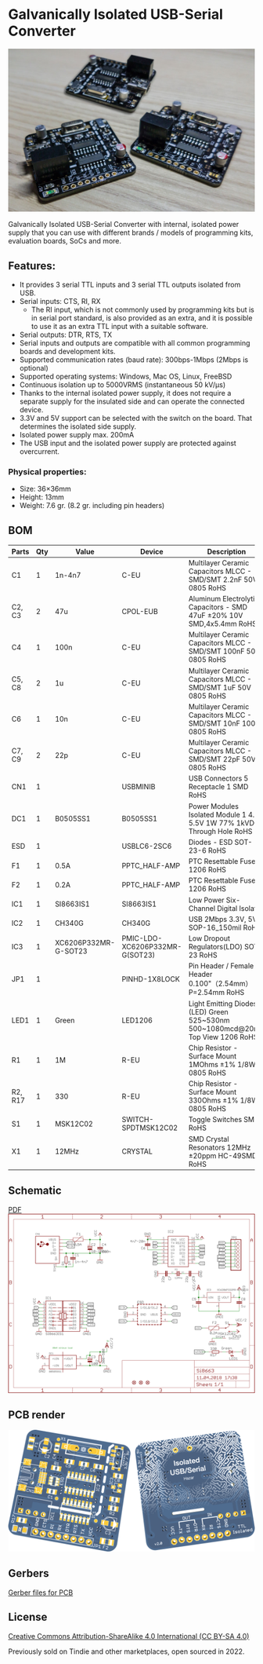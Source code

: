 # Galvanically Isolated USB-Serial Converter

![the device](img/actual.jpg)

Galvanically Isolated USB-Serial Converter with internal, isolated power supply that you can use with different brands / models of programming kits, evaluation boards, SoCs and more. 

## Features:
- It provides 3 serial TTL inputs and 3 serial TTL outputs isolated from USB.
- Serial inputs: CTS, RI, RX
    - The RI input, which is not commonly used by programming kits but is in serial port standard, is also provided as an extra, and it is possible to use it as an extra TTL input with a suitable software.
- Serial outputs: DTR, RTS, TX
- Serial inputs and outputs are compatible with all common programming boards and development kits.
- Supported communication rates (baud rate): 300bps-1Mbps (2Mbps is optional)
- Supported operating systems: Windows, Mac OS, Linux, FreeBSD
- Continuous isolation up to 5000VRMS (instantaneous 50 kV/µs)
- Thanks to the internal isolated power supply, it does not require a separate supply for the insulated side and can operate the connected device.
- 3.3V and 5V support can be selected with the switch on the board. That determines the isolated side supply.
- Isolated power supply max. 200mA
- The USB input and the isolated power supply are protected against overcurrent.

### Physical properties:
- Size: 36×36mm
- Height: 13mm
- Weight: 7.6 gr. (8.2 gr. including pin headers)

## BOM
| Parts   | Qty | Value                | Device                         | Description                                                                     |
| ------- | --- | -------------------- | ------------------------------ | ------------------------------------------------------------------------------- |
| C1      | 1   | 1n-4n7               | C-EU                           | Multilayer Ceramic Capacitors MLCC - SMD/SMT 2.2nF 50V 0805 RoHS                |
| C2, C3  | 2   | 47u                  | CPOL-EUB                       | Aluminum Electrolytic Capacitors - SMD 47uF ±20% 10V SMD,4x5.4mm RoHS           |
| C4      | 1   | 100n                 | C-EU                           | Multilayer Ceramic Capacitors MLCC - SMD/SMT 100nF 50V 0805 RoHS                |
| C5, C8  | 2   | 1u                   | C-EU                           | Multilayer Ceramic Capacitors MLCC - SMD/SMT 1uF 50V 0805 RoHS                  |
| C6      | 1   | 10n                  | C-EU                           | Multilayer Ceramic Capacitors MLCC - SMD/SMT 10nF 100V 0805 RoHS                |
| C7, C9  | 2   | 22p                  | C-EU                           | Multilayer Ceramic Capacitors MLCC - SMD/SMT 22pF 50V 0805 RoHS                 |
| CN1     | 1   |                      | USBMINIB                       | USB Connectors 5 Receptacle 1 SMD RoHS                                          |
| DC1     | 1   | B0505SS1             | B0505SS1                       | Power Modules Isolated Module 1 4.5V 5.5V 1W 77% 1kVDC Through Hole RoHS        |
| ESD     | 1   |                      | USBLC6-2SC6                    | Diodes - ESD SOT-23-6 RoHS                                                      |
| F1      | 1   | 0.5A                 | PPTC\_HALF-AMP                 | PTC Resettable Fuses 1206 RoHS                                                  |
| F2      | 1   | 0.2A                 | PPTC\_HALF-AMP                 | PTC Resettable Fuses 1206 RoHS                                                  |
| IC1     | 1   | SI8663IS1            | SI8663IS1                      | Low Power Six-Channel Digital Isolator                                          |
| IC2     | 1   | CH340G               | CH340G                         | USB 2Mbps 3.3V, 5V SOP-16\_150mil RoHS                                          |
| IC3     | 1   | XC6206P332MR-G-SOT23 | PMIC-LDO-XC6206P332MR-G(SOT23) | Low Dropout Regulators(LDO) SOT-23 RoHS                                         |
| JP1     | 1   |                      | PINHD-1X8LOCK                  | Pin Header / Female Header 0.100"（2.54mm） P=2.54mm RoHS                         |
| LED1    | 1   | Green                | LED1206                        | Light Emitting Diodes (LED) Green 525~530nm 500~1080mcd@20mA Top View 1206 RoHS |
| R1      | 1   | 1M                   | R-EU                           | Chip Resistor - Surface Mount 1MOhms ±1% 1/8W 0805 RoHS                         |
| R2, R17 | 1   | 330                  | R-EU                           | Chip Resistor - Surface Mount 330Ohms ±1% 1/8W 0805 RoHS                        |
| S1      | 1   | MSK12C02             | SWITCH-SPDTMSK12C02            | Toggle Switches SMD RoHS                                                        |
| X1      | 1   | 12MHz                | CRYSTAL                        | SMD Crystal Resonators 12MHz ±20ppm HC-49SMD RoHS                               |


## Schematic
[PDF](schematic.pdf)
[![schematic](img/schematic.png)](schematic.pdf)

## PCB render
![pcb render](img/render.png)

## Gerbers
[Gerber files for PCB](gerber.zip)

## License
[Creative Commons Attribution-ShareAlike 4.0 International (CC BY-SA 4.0)](https://creativecommons.org/licenses/by-sa/4.0/)

Previously sold on Tindie and other marketplaces, open sourced in 2022.